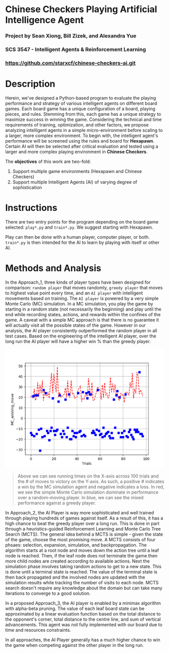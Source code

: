 # Chinese Checkers Playing Artificial Intelligence Agent

### Project by Sean Xiong, Bill Zizek, and Alexandra Yue
### SCS 3547 - Intelligent Agents & Reinforcement Learning
### https://github.com/starxcf/chinese-checkers-ai.git


# Description

Herein, we've designed a Python-based program to evaluate the playing performance and strategy of various intelligent agents on different board games. Each board game has a unique configuration of a board, playing pieces,  and rules. Stemming from this, each game has a unique strategy to maximize success in winning the game. Considering the technical and time requirements of training, optimization, and other factors, we propose analyzing intelligent agents in a simple micro-environment before scaling to a larger, more complex environment. To begin with, the intelligent agent's performance will be screened using the rules and board for **Hexapawn**. Certain AI will then be selected after critical evaluation and tested using a larger and more complex playing environment in **Chinese Checkers**. 

The **objectives** of this work are two-fold:
1. Support multiple game environments (Hexapawn and Chinese Checkers)
2. Support multiple Intelligent Agents (AI) of varying degree of sophistication

# Instructions

There are two entry points for the program depending on the board game selected:  `play*.py`  and  `train*.py`.  We suggest starting with Hexapawn.

Play can then be done with a human player, computer player, or both. `train*.py` is then intended for the AI to learn by playing with itself or other AI.

# Methods and Analysis

In the Approach_1, three kinds of player types have been designed for comparison: `random player` that moves randomly, `greedy player` that moves to highest value point every time, and an `AI player` with intelligent movements based on training. The `AI player` is powered by a very simple Monte Carlo (MC) simulation. In a MC simulation, you play the game by starting in a random state (not necessarily the beginning) and play until the end while recording states, actions, and rewards within the confines of the game. A caveat with a simple MC approach is that there is no guarantee it will actually visit all the possible states of the game. However in our analysis, the AI player consistently outperformed the random player in all test cases. Based on the engineering of the intelligent AI player, over the long run the AI player will have a higher win % than the greedy player.

![MCS performance](./Approach_1/MC_winning_move_Trials100.png)
> Above we can see running times on the X-axis across 100 trials and the # of moves to victory on the Y-axis. As such, a positive # indicates a win by the MC simulation agent and negative indicates a loss. In red, we see the simple Monte Carlo simulation dominate in performance over a random-moving player. In blue, we can see the mixed performance against a greedy player.

In Approach_2, the AI Player is way more sophisticated and well trained through playing hundreds of games against itself. As a result of this, it has a high chance to beat the greedy player over a long run. This is done in part through a heuristics-guided Reinforcement Learning and Monte Carlo Tree Search (MCTS). The general idea behind a MCTS is simple - given the state of the game, choose the most promising move. A MCTS consists of four phsaes: selection, expansion, simulation, and backpropagation. The algorithm starts at a root node and moves down the action tree until a leaf node is reached. Then, if the leaf node does not terminate the game then more child nodes are created according to available actions. Next the simulation phase involves taking random actions to get to a new state. This is done until a terminal state is reached. The value of the terminal state is then back propagated and the involved nodes are updated with the simulation results while tracking the number of visits to each node. MCTS search doesn't require any knowledge about the domain but can take many iterations to converge to a good solution.

In a proposed Approach_3, the AI player is enabled by a minimax algorithm with alpha-beta pruning. The value of each leaf board state can be approximated by a linear evaluation function based on the total distance to the opponent's corner, total distance to the centre line, and sum of vertical advancements. This agent was not fully implemented with our board due to time and resources constraints. 

In all approaches, the AI Player generally has a much higher chance to win the game when competing against the other player in the long run. 
